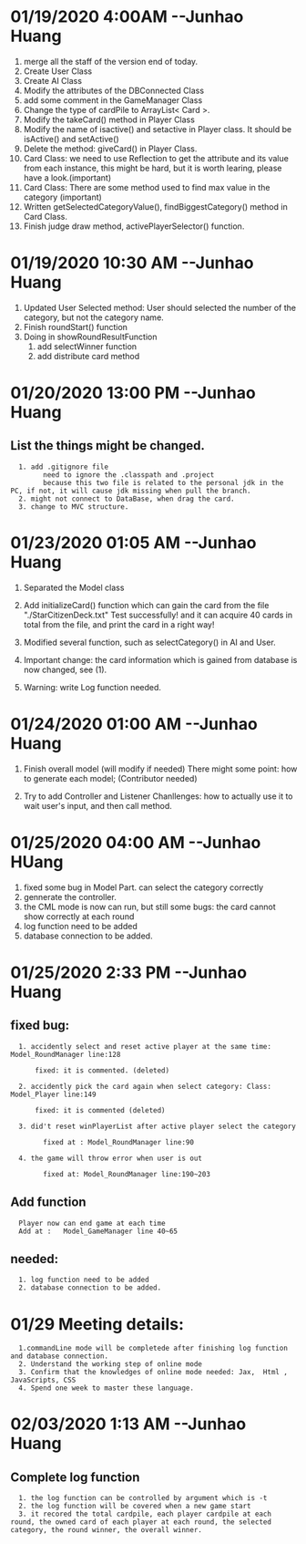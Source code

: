 # 01/19/2020 4:00AM   --Junhao Huang
  1. merge all the staff of the version end of today.
  2. Create User Class
  3. Create AI Class
  4. Modify the attributes of the DBConnected Class
  5. add some comment in the GameManager Class
  6. Change the type of cardPile to ArrayList< Card >.
  7. Modify the takeCard() method in Player Class
  8. Modify the name of isactive() and setactive in Player class. It should be isActive() and setActive()
  9. Delete the method: giveCard() in Player Class.
  10. Card Class: we need to use Reflection to get the attribute and its value from each instance, this might be hard, but it is worth learing, please have a look.(important)
  11. Card Class: There are some method used to find max value in the category (important)
  12. Written getSelectedCategoryValue(), findBiggestCategory() method in Card Class.
  13. Finish judge draw method, activePlayerSelector() function.

# 01/19/2020 10:30 AM  --Junhao Huang 
1. Updated User Selected method: User should selected the number of the category, but not the category name.
2. Finish roundStart() function
3. Doing in showRoundResultFunction 
   1. add selectWinner function
   2. add distribute card method

# 01/20/2020 13:00 PM --Junhao Huang
## List the things might be changed.
      1. add .gitignore file
            need to ignore the .classpath and .project
            because this two file is related to the personal jdk in the PC, if not, it will cause jdk missing when pull the branch.
      2. might not connect to DataBase, when drag the card.
      3. change to MVC structure. 

# 01/23/2020 01:05 AM --Junhao Huang
1. Separated the Model class
2. Add initializeCard() function which can gain the card from the file "./StarCitizenDeck.txt"
      Test successfully!
      and it can acquire 40 cards in total from the file, and print the card in a right way!
3. Modified several function, such as selectCategory() in AI and User.

4. Important change:  the card information which is gained from database is now changed, see (1).
5. Warning: write Log function needed. 
      
# 01/24/2020 01:00 AM --Junhao Huang

1. Finish overall model (will modify if needed)
   There might some point:
      how to generate each model; (Contributor needed)

2. Try to add Controller and Listener
   Chanllenges: how to actually use it to wait user's input, and then call method.

# 01/25/2020 04:00 AM --Junhao HUang
1. fixed some bug in Model Part.
       can select the category correctly
2. gennerate the controller.
3. the CML mode is now can run, but still some bugs:
            the card cannot show correctly at each round
4. log function need to be added
5. database connection to be added.

# 01/25/2020 2:33 PM --Junhao Huang

## fixed bug:
      1. accidently select and reset active player at the same time:    Model_RoundManager line:128
     
          fixed: it is commented. (deleted)

      2. accidently pick the card again when select category: Class:    Model_Player line:149 
   
          fixed: it is commented (deleted)

      3. did't reset winPlayerList after active player select the category  
   
            fixed at : Model_RoundManager line:90
      
      4. the game will throw error when user is out
   
            fixed at: Model_RoundManager line:190~203
## Add function
      Player now can end game at each time
      Add at :   Model_GameManager line 40~65

## needed:
      1. log function need to be added
      2. database connection to be added.
   
# 01/29  Meeting details:
      1.commandLine mode will be completede after finishing log function and database connection.
      2. Understand the working step of online mode
      3. Confirm that the knowledges of online mode needed: Jax,  Html , JavaScripts, CSS
      4. Spend one week to master these language.

# 02/03/2020 1:13 AM --Junhao Huang
## Complete log function
      1. the log function can be controlled by argument which is -t
      2. the log function will be covered when a new game start
      3. it recored the total cardpile, each player cardpile at each round, the owned card of each player at each round, the selected category, the round winner, the overall winner. 



